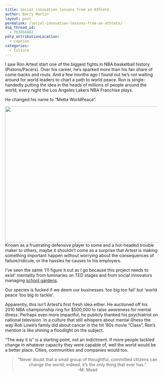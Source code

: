 ```yaml
---
title: Social innovation lessons from an Athlete.
author: Barry Martin
layout: post
permalink: /social-innovation-lessons-from-an-athlete/
dsq_thread_id:
  - 703894462
pdrp_attributionLocation:
  - caption
categories:
  - Culture
---
```

I saw Ron Artest start one of the biggest fights in NBA basketball history (Pistons/Pacers). Over his career, he&#8217;s sparked more than his fair share of come-backs and routs. And a few months ago I found out he&#8217;s not waiting around for world leaders to chart a path to world peace. Ron is single-handedly putting the idea in the heads of millions of people around the world, every night the Los Angeles Lakers NBA Franchise plays.

He changed his name to &#8220;Metta WorldPeace&#8221;.

<a href="http://hypenotic.com/meaning-fulmarketing/8035/social-innovation-lessons-from-an-athlete/attachment/metta-world-peace-lakers-2" rel="attachment wp-att-9288"><img class="aligncenter size-medium wp-image-9288" title="metta-world-peace-Lakers" src="http://hypenotic.com/wordpress/wp-content/uploads/2012/05/metta-world-peace-Lakers1-580x448.jpg" alt="" width="580" height="448" /></a>Known as a frustrating defensive player to some and a hot-headed trouble maker to others, maybe it shouldn&#8217;t come as a surprise that Artest is making something important happen without worrying about the consequences of failure/ridicule, or the hassles he causes to his employers.

I&#8217;ve seen the same &#8216;I&#8217;ll figure it out as I go because this project needs to exist&#8217; mentality from luminaries on TED stages and from social innovators managing [school gardens][1].

Our species is fucked if we deem our businesses &#8216;too big too fail&#8217; but &#8216;world peace &#8216;too big to tackle&#8217;.



Apparently, this isn&#8217;t Artest&#8217;s first fresh idea either. He auctioned off his 2010 NBA championship ring for $500,000 to raise awareness for mental illness. Perhaps even more impactful, he publicly thanked his psychiatrist on national television. In a culture that still whispers about mental illness the way Rob Lowe&#8217;s family did about cancer in the hit &#8217;80s movie &#8220;Class&#8221;, Ron&#8217;s mention is like shining a floodlight on the subject.

&#8220;The way it is&#8221; is a starting point, not an indictment. If more people tackled change in whatever capacity they were capable of, well the world would be a better place. Cities, communities and companies would too.

> <p style="text-align: center;">
>   “Never doubt that a small group of thoughtful, committed citizens can change the world; indeed, it&#8217;s the only thing that ever has.”<br /> –M. Mead
> </p>

<p style="text-align: left;">

 [1]: http://www.youtube.com/watch?v=P1vWJsopgmU "Bendale School Garden"